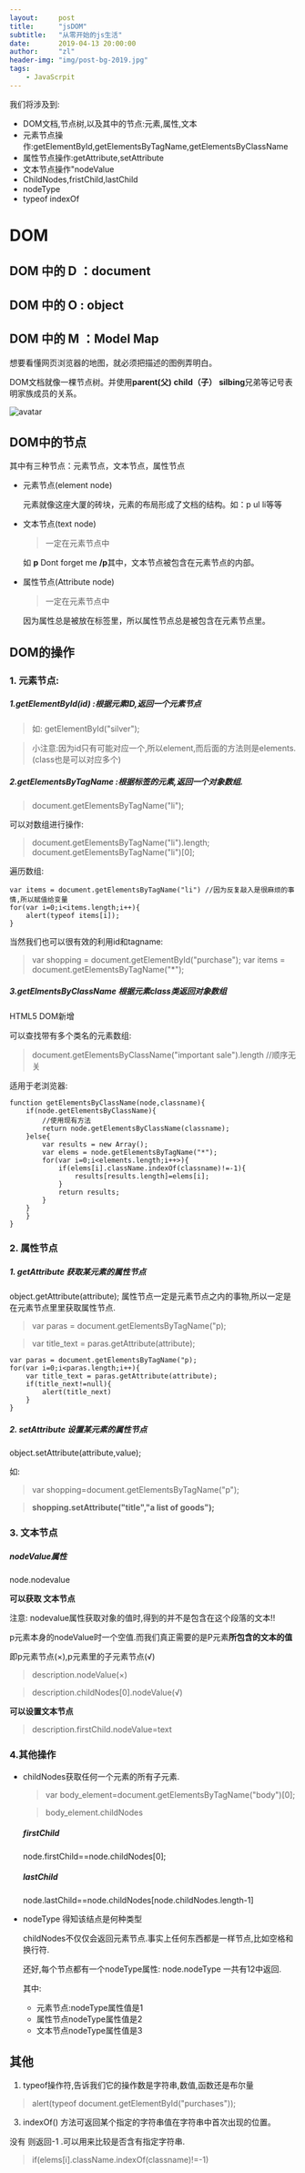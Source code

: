 ```yaml
---
layout:     post
title:      "jsDOM"
subtitle:   "从零开始的js生活"
date:       2019-04-13 20:00:00
author:     "zl"
header-img: "img/post-bg-2019.jpg"
tags:
    - JavaScrpit
---
```


我们将涉及到:
- DOM文档,节点树,以及其中的节点:元素,属性,文本
- 元素节点操作:getElementById,getElementsByTagName,getElementsByClassName
- 属性节点操作:getAttribute,setAttribute
- 文本节点操作"nodeValue
- ChildNodes,fristChild,lastChild
- nodeType
- typeof indexOf

# DOM

## DOM 中的 D ：document
## DOM 中的 O : object
## DOM 中的 M ：Model Map
想要看懂网页浏览器的地图，就必须把描述的图例弄明白。

DOM文档就像一棵节点树。并使用**parent(父)** **child（子）** **silbing**兄弟等记号表明家族成员的关系。

![avatar](/img/in-post/2021-3-11-jsDOM/1.PNG)

## DOM中的节点

其中有三种节点：元素节点，文本节点，属性节点

- 元素节点(element node)

    元素就像这座大厦的砖块，元素的布局形成了文档的结构。如：p ul li等等



-  文本节点(text node)
    > 一定在元素节点中

    如 **p** Dont forget me **/p**其中，文本节点被包含在元素节点的内部。

- 属性节点(Attribute node)
    > 一定在元素节点中

    因为属性总是被放在标签里，所以属性节点总是被包含在元素节点里。


## DOM的操作

### 1. 元素节点:
##### 1.getElementById(id) :根据元素ID,返回一个元素节点
> 如: getElementById("silver");

> 小注意:因为id只有可能对应一个,所以element,而后面的方法则是elements.(class也是可以对应多个)

##### 2.getElementsByTagName :根据标签的元素,返回一个对象数组.
> document.getElementsByTagName("li");

可以对数组进行操作:
> document.getElementsByTagName("li").length;
> document.getElementsByTagName("li")[0];

遍历数组:
```
var items = document.getElementsByTagName("li") //因为反复敲入是很麻烦的事情,所以赋值给变量
for(var i=0;i<items.length;i++){
    alert(typeof items[i]);
}
```

当然我们也可以很有效的利用id和tagname:
>var shopping = document.getElementById("purchase");
var items = document.getElementsByTagName("*");

##### 3.getElmentsByClassName 根据元素class类返回对象数组
HTML5 DOM新增 

可以查找带有多个类名的元素数组:
> document.getElementsByClassName("important sale").length //顺序无关

适用于老浏览器:
```
function getElementsByClassName(node,classname){
    if(node.getElementsByClassName){
        //使用现有方法
        return node.getElementsByClassName(classname);
    }else{
        var results = new Array();
        var elems = node.getElementsByTagName("*");
        for(var i=0;i<elements.length;i++>){
            if(elems[i].className.indexOf(classname)!=-1){
                results[results.length]=elems[i];
            }
            return results;
        }
    }
    }
}
```

### 2. 属性节点

##### 1. getAttribute 获取某元素的属性节点
object.getAttribute(attribute);
属性节点一定是元素节点之内的事物,所以一定是在元素节点里里获取属性节点.

>var paras = document.getElementsByTagName("p);

>var title_text = paras.getAttribute(attribute);

```
var paras = document.getElementsByTagName("p);
for(var i=0;i<paras.length;i++){
    var title_text = paras.getAttribute(attribute);
    if(title_next!=null){
        alert(title_next)
    }
}
```

##### 2. setAttribute  设置某元素的属性节点
object.setAttribute(attribute,value);

如: 

> var shopping=document.getElementsByTagName("p");

>**shopping.setAttribute("title","a list of goods");**

### 3. 文本节点

##### nodeValue属性
node.nodevalue

**可以获取 文本节点**

注意: nodevalue属性获取对象的值时,得到的并不是包含在这个段落的文本!!

p元素本身的nodeValue时一个空值.而我们真正需要的是P元素**所包含的文本的值**

即p元素节点(×),p元素里的子元素节点(√)

>description.nodeValue(×)

> description.childNodes[0].nodeValue(√)

**可以设置文本节点**

> description.firstChild.nodeValue=text


### 4.其他操作


-  childNodes获取任何一个元素的所有子元素.
    > var body_element=document.getElementsByTagName("body")[0];

    >body_element.childNodes

    ##### firstChild
    node.firstChild==node.childNodes[0];
    ##### lastChild
    node.lastChild==node.childNodes[node.childNodes.length-1]

-  nodeType 得知该结点是何种类型

    childNodes不仅仅会返回元素节点.事实上任何东西都是一样节点,比如空格和换行符.

    还好,每个节点都有一个nodeType属性:
    node.nodeType 一共有12中返回.

    其中:
    - 元素节点:nodeType属性值是1
    - 属性节点nodeType属性值是2
    - 文本节点nodeType属性值是3

## 其他

1. typeof操作符,告诉我们它的操作数是字符串,数值,函数还是布尔量
> alert(typeof document.getElementById("purchases"));


3. indexOf() 方法可返回某个指定的字符串值在字符串中首次出现的位置。

没有 则返回-1 .可以用来比较是否含有指定字符串.
> if(elems[i].className.indexOf(classname)!=-1)



